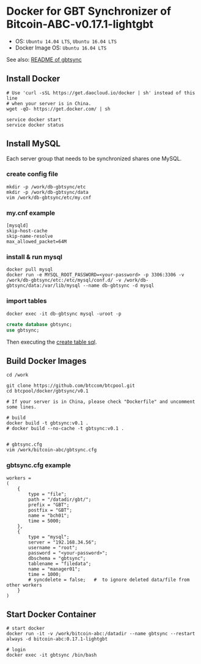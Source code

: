 Docker for GBT Synchronizer of Bitcoin-ABC-v0.17.1-lightgbt
============================

* OS: `Ubuntu 14.04 LTS`, `Ubuntu 16.04 LTS`
* Docker Image OS: `Ubuntu 16.04 LTS`

See also: [README of gbtsync](../../../src/gbtsync/README.md)

## Install Docker

```
# Use 'curl -sSL https://get.daocloud.io/docker | sh' instead of this line
# when your server is in China.
wget -qO- https://get.docker.com/ | sh

service docker start
service docker status
```

## Install MySQL

Each server group that needs to be synchronized shares one MySQL.

### create config file
```
mkdir -p /work/db-gbtsync/etc
mkdir -p /work/db-gbtsync/data
vim /work/db-gbtsync/etc/my.cnf
```

### my.cnf example
```
[mysqld]
skip-host-cache
skip-name-resolve
max_allowed_packet=64M
```

### install & run mysql
```
docker pull mysql
docker run -e MYSQL_ROOT_PASSWORD=<your-password> -p 3306:3306 -v /work/db-gbtsync/etc:/etc/mysql/conf.d/ -v /work/db-gbtsync/data:/var/lib/mysql --name db-gbtsync -d mysql
```

### import tables
```
docker exec -it db-gbtsync mysql -uroot -p
```
```sql
create database gbtsync;
use gbtsync;
```
Then executing the [create table sql](../../../src/gbtsync/create_table.sql).

## Build Docker Images

```
cd /work

git clone https://github.com/btccom/btcpool.git
cd btcpool/docker/gbtsync/v0.1

# If your server is in China, please check "Dockerfile" and uncomment some lines.

# build
docker build -t gbtsync:v0.1 .
# docker build --no-cache -t gbtsync:v0.1 .


# gbtsync.cfg
vim /work/bitcoin-abc/gbtsync.cfg
```

### gbtsync.cfg example

```
workers =
(
    {
        type = "file";
        path = "/datadir/gbt/";
        prefix = "GBT";
        postfix = "GBT";
        name = "bch01";
        time = 5000;
    },
    {
        type = "mysql";
        server = "192.168.34.56";
        username = "root";
        password = "<your-password>";
        dbschema = "gbtsync";
        tablename = "filedata";
        name = "manager01";
        time = 1000;
        # syncdelete = false;   #  to ignore deleted data/file from other workers 
    }
)
```

## Start Docker Container

```
# start docker
docker run -it -v /work/bitcoin-abc:/datadir --name gbtsync --restart always -d bitcoin-abc:0.17.1-lightgbt

# login
docker exec -it gbtsync /bin/bash
```
